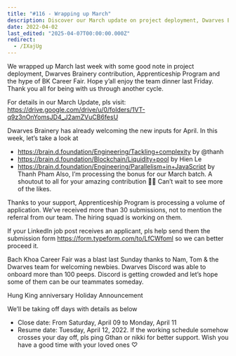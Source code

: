 ```yaml
---
title: "#116 - Wrapping up March"
description: Discover our March update on project deployment, Dwarves Brainery learning, Apprenticeship Program growth, and highlights from the BK Career Fair and team events.
date: 2022-04-02
last_edited: "2025-04-07T00:00:00.000Z"
redirect:
  - /IXajUg
---
```


We wrapped up March last week with some good note in project deployment, Dwarves Brainery contribution, Apprenticeship Program and the hype of BK Career Fair. Hope y’all enjoy the team dinner last Friday. Thank you all for being with us through another cycle.

For details in our March Update, pls visit: <https://drive.google.com/drive/u/0/folders/1VT-q9z3nOnYomsJD4_J2amZVuCB6fesU>

Dwarves Brainery has already welcoming the new inputs for April. In this week, let’s take a look at

- <https://brain.d.foundation/Engineering/Tackling+complexity> by @thanh
- <https://brain.d.foundation/Blockchain/Liquidity+pool> by Hien Le
- <https://brain.d.foundation/Engineering/Parallelism+in+JavaScript> by Thanh Pham
  Also, I’m processing the bonus for our March batch. A shoutout to all for your amazing contribution 🤜🤛 Can’t wait to see more of the likes.

Thanks to your support, Apprenticeship Program is processing a volume of application. We’ve received more than 30 submissions, not to mention the referral from our team. The hiring squad is working on them.

If your LinkedIn job post receives an applicant, pls help send them the submission form <https://form.typeform.com/to/LfCWfoml> so we can better proceed it.

Bach Khoa Career Fair was a blast last Sunday thanks to Nam, Tom & the Dwarves team for welcoming newbies. Dwarves Discord was able to onboard more than 100 peeps. Discord is getting crowded and let’s hope some of them can be our teammates someday.

Hung King anniversary Holiday Announcement

We’ll be taking off days with details as below

- Close date: From Saturday, April 09 to Monday, April 11
- Resume date: Tuesday, April 12, 2022.
  If the working schedule somehow crosses your day off, pls ping Gthan or nikki for better support. Wish you have a good time with your loved ones ♡
